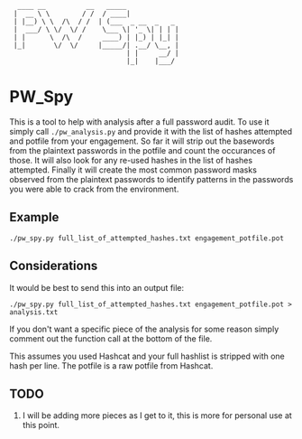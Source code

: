 ```
  ____ __          __   _____
 |  __ \ \        / /  / ____|
 | |__) \ \  /\  / /  | (___  _ __  _   _
 |  ___/ \ \/  \/ /    \___ \| '_ \| | | |
 | |      \  /\  /     ____) | |_) | |_| |
 |_|       \/  \/     |_____/| .__/ \__, |
                             | |     __/ |
                             |_|    |___/
```
# PW_Spy
This is a tool to help with analysis after a full password audit. To use it simply call ```./pw_analysis.py``` and provide it with the list of hashes attempted and potfile from your engagement.
So far it will strip out the basewords from the plaintext passwords in the potfile and count the occurances of those. It will also look for any re-used hashes in the list of hashes attempted. Finally it will create the most common password masks observed from the plaintext passwords to identify patterns in the passwords you were able to crack from the environment.

## Example
```./pw_spy.py full_list_of_attempted_hashes.txt engagement_potfile.pot```

## Considerations
It would be best to send this into an output file:

```./pw_spy.py full_list_of_attempted_hashes.txt engagement_potfile.pot > analysis.txt```

If you don't want a specific piece of the analysis for some reason simply comment out the function call at the bottom of the file.

This assumes you used Hashcat and your full hashlist is stripped with one hash per line. The potfile is a raw potfile from Hashcat.

## TODO
1. I will be adding more pieces as I get to it, this is more for personal use at this point.
